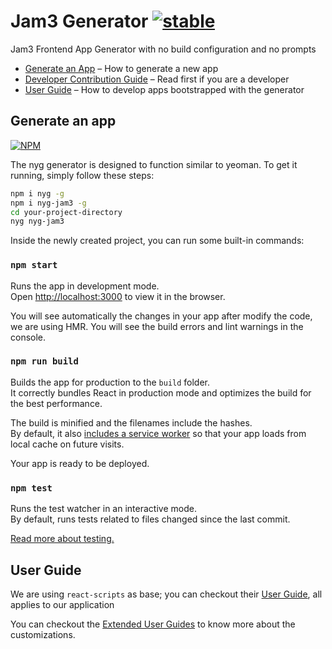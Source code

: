 # Jam3 Generator [![stable](http://hughsk.github.io/stability-badges/dist/stable.svg)](http://github.com/hughsk/stability-badges)

Jam3 Frontend App Generator with no build configuration and no prompts

* [Generate an App](#generate-an-app) – How to generate a new app
* [Developer Contribution Guide](https://github.com/Jam3/generator-jam3-v2/blob/master/CONTRIBUTING.md) – Read first if you are a developer
* [User Guide](#user-guide) – How to develop apps bootstrapped with the generator

## Generate an app

[![NPM](https://nodei.co/npm/nyg-jam3.png)](https://www.npmjs.com/package/nyg-jam3)

The nyg generator is designed to function similar to yeoman. To get it running, simply follow these steps:

```bash
npm i nyg -g
npm i nyg-jam3 -g
cd your-project-directory
nyg nyg-jam3
```

Inside the newly created project, you can run some built-in commands:

### `npm start`

Runs the app in development mode.<br>
Open [http://localhost:3000](http://localhost:3000) to view it in the browser.

You will see automatically the changes in your app after modify the code, we are using HMR. 
You will see the build errors and lint warnings in the console.


### `npm run build`

Builds the app for production to the `build` folder.<br>
It correctly bundles React in production mode and optimizes the build for the best performance.

The build is minified and the filenames include the hashes.<br>
By default, it also [includes a service worker](https://github.com/facebook/create-react-app/blob/master/packages/react-scripts/template/README.md#making-a-progressive-web-app) so that your app loads from local cache on future visits.

Your app is ready to be deployed.

### `npm test`

Runs the test watcher in an interactive mode.<br>
By default, runs tests related to files changed since the last commit.

[Read more about testing.](https://github.com/facebook/create-react-app/blob/master/packages/react-scripts/template/README.md#running-tests)

## User Guide

We are using `react-scripts` as base; you can checkout their [User Guide](https://github.com/facebook/create-react-app/blob/master/packages/react-scripts/template/README.md), all applies to our application

You can checkout the [Extended User Guides](https://github.com/Jam3/generator-jam3-v2/blob/master/USER_GUIDE.md) to know more about the customizations.
